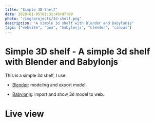 ```yaml
---
title: "Simple 3D Shelf"
date: 2020-01-05T01:31:49+07:00
photo: "/img/projects/3d-shelf.png"
description: "A simple 3d shelf with Blender and Babylonjs"
tags: ["website", "pwa", "babylonjs", "blender", "canvas"]
---
```

# Simple 3D shelf - A simple 3d shelf with Blender and Babylonjs

This is a simple 3d shelf, I use:

- [Blender](https://www.blender.org/): modeling and export model.

- [Babylonjs](https://www.babylonjs.com/): import and show 3d model to web.

# Live view

<canvas id="renderCanvas" style="width: 100%;height: 100%;touch-action: none;"></canvas>

<script src="https://code.jquery.com/pep/0.4.2/pep.min.js"></script>
<script src="https://cdn.babylonjs.com/babylon.js"></script>
<script src="https://cdn.babylonjs.com/loaders/babylonjs.loaders.min.js"></script>

<script>
  var canvas = document.getElementById("renderCanvas");
  var engine = null;
  var scene = null;
  var createDefaultEngine = function() { return new BABYLON.Engine(canvas, true,{preserveDrawingBuffer: true, stencil: true }); };
  var createScene = function() {
  	var scene = new BABYLON.Scene(engine);
          // Append glTF model to scene.
          BABYLON.SceneLoader.Append("/3d/", "ke_kl.glb", scene, function (scene) {
              
              // Create a default arc rotate camera and light.
              scene.createDefaultCameraOrLight(true, true, true);
              
              // The default camera looks at the back of the asset.
              var helper = scene.createDefaultEnvironment();
              helper.setMainColor(BABYLON.Color3.White());
              // Rotate the camera by 180 degrees to the front of the asset.
              scene.activeCamera.alpha += Math.PI;
          });
          scene.createDefaultCamera()
  	return scene;
  };
  
  
  engine = createDefaultEngine();
  if (!engine) throw 'engine should not be null.';
  scene = createScene();
  engine.runRenderLoop(function () {
      if (scene) {
          scene.render();
      }
  });
  // Resize
  window.addEventListener("resize", function () {
      engine.resize();
  });
</script>

